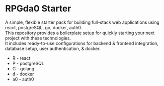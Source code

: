 # RPGda0 Starter

A simple, flexible starter pack for building full-stack web applications using react, postgreSQL, go, docker, auth0. <br/>
This repository provides a boilerplate setup for quickly starting your next project with these technologies. <br/>
It includes ready-to-use configurations for backend &amp; frontend integration, database setup, user authentication, &amp; docker.

- R - react
- P - postgreSQL
- G - golang
- d - docker
- a0 - auth0
